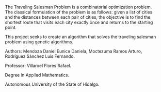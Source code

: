 The Traveling Salesman Problem is a combinatorial optimization problem. The classical formulation of the problem is as follows: given a list of cities and the distances between each pair of cities, the objective is to find the shortest route that visits each city exactly once and returns to the starting point.

This project seeks to create an algorithm that solves the traveling salesman problem using genetic algorithms.

Authors: Mendoza Daniel Eunice Daniela, Moctezuma Ramos Arturo, Rodríguez Sánchez Luis Fernando.

Professor: Villaroel Flores Rafael.

Degree in Applied Mathematics.

Autonomous University of the State of Hidalgo.
